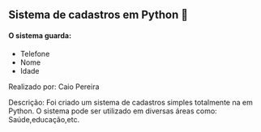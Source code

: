 ## Sistema de cadastros em Python :snake:

#### O sistema guarda: 

- Telefone 
- Nome
- Idade


Realizado por: Caio Pereira

Descrição: Foi criado um sistema de cadastros simples totalmente na em Python. O sistema pode ser utilizado em diversas áreas como: Saúde,educação,etc. 

